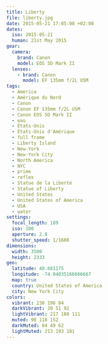 ```yaml
---
title: Liberty
file: liberty.jpg
date: 2015-05-21 17:05:00 +02:00
dates:
  iso: 2015-05-21
  human: 21st May 2015
gear:
  camera:
    brand: Canon
    model: EOS 5D Mark II
  lenses:
    - brand: Canon
      model: EF 135mm f/2L USM
tags:
  - America
  - Amérique du Nord
  - Canon
  - Canon EF 135mm f/2L USM
  - Canon EOS 5D Mark II
  - eau
  - États-Unis
  - États-Unis d'Amérique
  - full frame
  - Liberty Island
  - New-York
  - New-York City
  - North America
  - NYC
  - prime
  - reflex
  - Statue de la Liberté
  - Statue of Liberty
  - United States
  - United States of America
  - USA
  - water
settings:
  focal_length: 189
  iso: 100
  aperture: 2.8
  shutter_speed: 1/1600
dimensions:
  width: 3500
  height: 2333
geo:
  latitude: 40.681175
  longitude: -74.04035166666667
  map: true
  country: United States of America
  city: New York City
colors:
  vibrant: 238 196 84
  darkVibrant: 20 51 92
  lightVibrant: 217 180 111
  muted: 90 118 152
  darkMuted: 84 49 62
  lightMuted: 213 193 181
---
```



